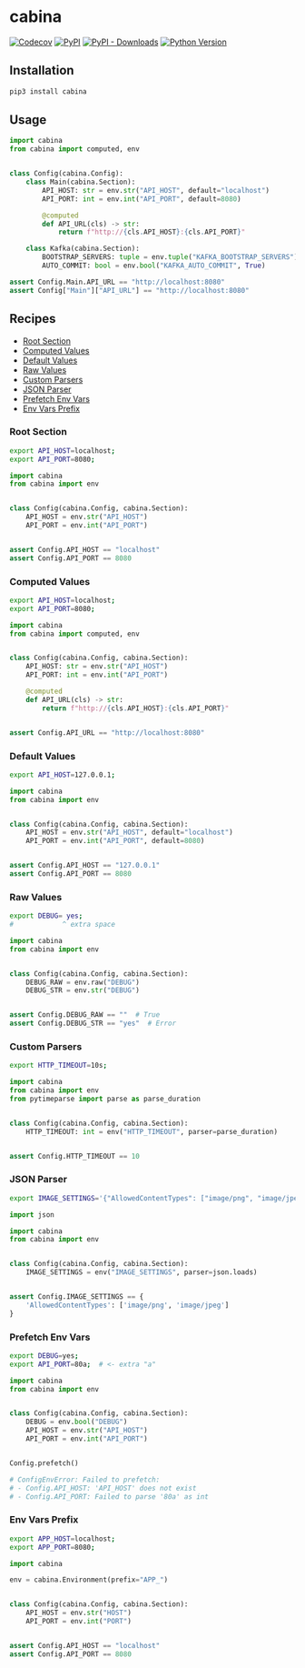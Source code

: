 # cabina

[![Codecov](https://img.shields.io/codecov/c/github/nikitanovosibirsk/cabina/master.svg?style=flat-square)](https://codecov.io/gh/nikitanovosibirsk/cabina)
[![PyPI](https://img.shields.io/pypi/v/cabina.svg?style=flat-square)](https://pypi.python.org/pypi/cabina/)
[![PyPI - Downloads](https://img.shields.io/pypi/dm/cabina?style=flat-square)](https://pypi.python.org/pypi/cabina/)
[![Python Version](https://img.shields.io/pypi/pyversions/cabina.svg?style=flat-square)](https://pypi.python.org/pypi/cabina/)


## Installation

```sh
pip3 install cabina
```


## Usage

```python
import cabina
from cabina import computed, env


class Config(cabina.Config):
    class Main(cabina.Section):
        API_HOST: str = env.str("API_HOST", default="localhost")
        API_PORT: int = env.int("API_PORT", default=8080)

        @computed
        def API_URL(cls) -> str:
            return f"http://{cls.API_HOST}:{cls.API_PORT}"

    class Kafka(cabina.Section):
        BOOTSTRAP_SERVERS: tuple = env.tuple("KAFKA_BOOTSTRAP_SERVERS")
        AUTO_COMMIT: bool = env.bool("KAFKA_AUTO_COMMIT", True)
```

```python
assert Config.Main.API_URL == "http://localhost:8080"
assert Config["Main"]["API_URL"] == "http://localhost:8080"
```


## Recipes

* [Root Section](#root-section)
* [Computed Values](#computed-values)
* [Default Values](#default-values)
* [Raw Values](#raw-values)
* [Custom Parsers](#custom-parsers)
* [JSON Parser](#json-parser)
* [Prefetch Env Vars](#prefetch-env-vars)
* [Env Vars Prefix](#env-vars-prefix)


### Root Section

```sh
export API_HOST=localhost;
export API_PORT=8080;
```

```python
import cabina
from cabina import env


class Config(cabina.Config, cabina.Section):
    API_HOST = env.str("API_HOST")
    API_PORT = env.int("API_PORT")


assert Config.API_HOST == "localhost"
assert Config.API_PORT == 8080
```


### Computed Values

```sh
export API_HOST=localhost;
export API_PORT=8080;
```

```python
import cabina
from cabina import computed, env


class Config(cabina.Config, cabina.Section):
    API_HOST: str = env.str("API_HOST")
    API_PORT: int = env.int("API_PORT")

    @computed
    def API_URL(cls) -> str:
        return f"http://{cls.API_HOST}:{cls.API_PORT}"


assert Config.API_URL == "http://localhost:8080"
```


### Default Values

```sh
export API_HOST=127.0.0.1;
```

```python
import cabina
from cabina import env


class Config(cabina.Config, cabina.Section):
    API_HOST = env.str("API_HOST", default="localhost")
    API_PORT = env.int("API_PORT", default=8080)


assert Config.API_HOST == "127.0.0.1"
assert Config.API_PORT == 8080
```


### Raw Values

```sh
export DEBUG= yes;
#            ^ extra space
```

```python
import cabina
from cabina import env


class Config(cabina.Config, cabina.Section):
    DEBUG_RAW = env.raw("DEBUG")
    DEBUG_STR = env.str("DEBUG")


assert Config.DEBUG_RAW == ""  # True
assert Config.DEBUG_STR == "yes"  # Error
```


### Custom Parsers

```sh
export HTTP_TIMEOUT=10s;
```

```python
import cabina
from cabina import env
from pytimeparse import parse as parse_duration


class Config(cabina.Config, cabina.Section):
    HTTP_TIMEOUT: int = env("HTTP_TIMEOUT", parser=parse_duration)


assert Config.HTTP_TIMEOUT == 10
```


### JSON Parser

```sh
export IMAGE_SETTINGS='{"AllowedContentTypes": ["image/png", "image/jpeg"]}';
```

```python
import json

import cabina
from cabina import env


class Config(cabina.Config, cabina.Section):
    IMAGE_SETTINGS = env("IMAGE_SETTINGS", parser=json.loads)


assert Config.IMAGE_SETTINGS == {
    'AllowedContentTypes': ['image/png', 'image/jpeg']
}
```


### Prefetch Env Vars

```sh
export DEBUG=yes;
export API_PORT=80a;  # <- extra "a"
```

```python
import cabina
from cabina import env


class Config(cabina.Config, cabina.Section):
    DEBUG = env.bool("DEBUG")
    API_HOST = env.str("API_HOST")
    API_PORT = env.int("API_PORT")


Config.prefetch()

# ConfigEnvError: Failed to prefetch:
# - Config.API_HOST: 'API_HOST' does not exist
# - Config.API_PORT: Failed to parse '80a' as int
```


### Env Vars Prefix

```sh
export APP_HOST=localhost;
export APP_PORT=8080;
```

```python
import cabina

env = cabina.Environment(prefix="APP_")


class Config(cabina.Config, cabina.Section):
    API_HOST = env.str("HOST")
    API_PORT = env.int("PORT")


assert Config.API_HOST == "localhost"
assert Config.API_PORT == 8080
```
